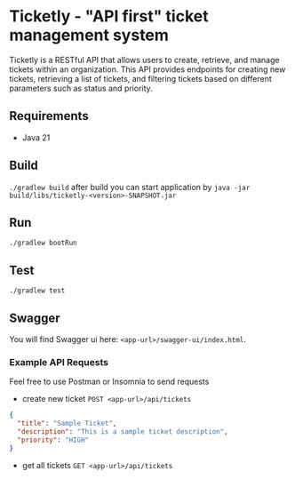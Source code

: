 # Ticketly - "API first" ticket management system

Ticketly is a RESTful API that allows users to create, retrieve, and manage tickets within an
organization. This API provides endpoints for creating new tickets, retrieving a list of tickets, and filtering tickets
based on different parameters such as status and priority.

## Requirements
- Java 21

## Build 
`./gradlew build` after build you can start application by `java -jar build/libs/ticketly-<version>-SNAPSHOT.jar`

## Run
`./gradlew bootRun`

## Test
`./gradlew test`

## Swagger
You will find Swagger ui here: `<app-url>/swagger-ui/index.html`.

### Example API Requests
Feel free to use Postman or Insomnia to send requests

- create new ticket
`POST <app-url>/api/tickets`
```json
{
  "title": "Sample Ticket",
  "description": "This is a sample ticket description",
  "priority": "HIGH"
}
```

- get all tickets `GET <app-url>/api/tickets`
